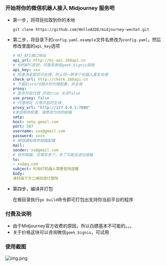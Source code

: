 ### 开始将你的微信机器人接入 Midjourney 服务吧

-  第一步，将项目拉取到你的本地

    `git clone https://github.com/HelloAIDE/midjourney-wechat.git`
- 第二步，将目录下的`config.yaml.example`文件名修改为`config.yaml`，然后修改里面的`api_key`选项

    ```yaml
  # MJ_API接口地址
    api_url: http://mj-api.168api.cn
    # 你的API密钥，可联系微信geek_bigniu获取
    api_key: xxx
    # 检查消息是否已处理，防止同一群多个机器人重复处理
    check_url: http://check.168api.cn
    # 下载discord图片的代理配置，非全局
    proxy:
    # 是否开启代理 开启true 关闭false
    use_proxy: false
    # 代理地址 只有开启时生效
    proxy_url: "http://127.0.0.1:7890"
    #发信邮件配置，请修改为你的邮箱
    smtp:
    host: smtp.gmail.com
    port: 587
    username: xxx@gmail.com
    password: xxxx
    # 掉线通知收件邮箱配置
    mail:
    sender: xx@gmail.com
    # 收件邮箱，可填写多个，多了可能会进垃圾箱
    to:
    - xx@qq.com
    subject: MJBOT机器人需要登陆提醒
    body:
    请扫描下方二维码进行登陆
  ```
-  第四步，编译并打包

    在根目录执行`go build`命令即可打包出支持你当前平台的程序

### 付费及说明
- 由于Midjourney官方收费的原因，所以白嫖基本不可能的。。。
- 关于价格这块可以咨询微信`geek_bigniu`，可试用

### 使用截图
![img.png](img.png)
